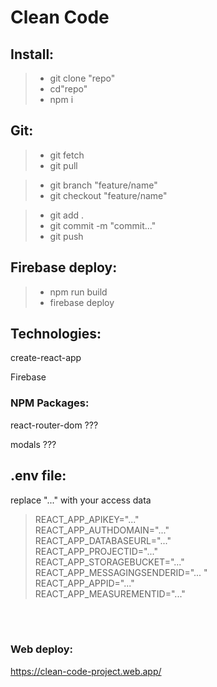 # Clean Code

## Install:

> - git clone "repo"
> - cd"repo"
> - npm i

## Git:

> - git fetch
> - git pull

> - git branch "feature/name"
> - git checkout "feature/name"

> - git add .
> - git commit -m "commit..."
> - git push

## Firebase deploy:

> - npm run build
> - firebase deploy

## Technologies:

create-react-app

Firebase

### NPM Packages:

react-router-dom ???

modals ???

## .env file: 

replace "..." with your access data

> REACT_APP_APIKEY="..." <br />
> REACT_APP_AUTHDOMAIN="..." <br />
> REACT_APP_DATABASEURL="..." <br />
> REACT_APP_PROJECTID="..." <br />
> REACT_APP_STORAGEBUCKET="..." <br />
> REACT_APP_MESSAGINGSENDERID="... " <br />
> REACT_APP_APPID="..." <br />
> REACT_APP_MEASUREMENTID="..." <br />

<br />
<br />

### Web deploy:

https://clean-code-project.web.app/
